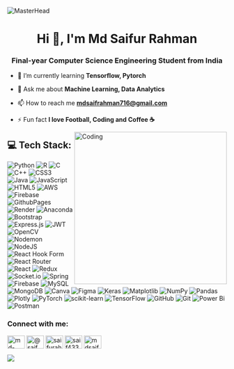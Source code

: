 ![MasterHead](https://github-production-user-asset-6210df.s3.amazonaws.com/100013081/343003237-e29540e2-daf2-4d3c-96b0-98b716718894.png?X-Amz-Algorithm=AWS4-HMAC-SHA256&X-Amz-Credential=AKIAVCODYLSA53PQK4ZA%2F20240626%2Fus-east-1%2Fs3%2Faws4_request&X-Amz-Date=20240626T040413Z&X-Amz-Expires=300&X-Amz-Signature=37e5baf717a8d6d0f618f0af577ff14fece482e44a4068edffa1df353ec35527&X-Amz-SignedHeaders=host&actor_id=100013081&key_id=0&repo_id=811981280)
<h1 align="center">Hi 👋, I'm Md Saifur Rahman</h1>
<h3 align="center">Final-year Computer Science Engineering Student from India</h3>

- 🌱 I’m currently learning **Tensorflow, Pytorch**

- 💬 Ask me about **Machine Learning, Data Analytics**

- 📫 How to reach me **mdsaifrahman716@gmail.com**

- ⚡ Fun fact **I love Football, Coding and Coffee ☕**

<img align="right" alt="Coding" width="350" src="https://i.pinimg.com/originals/81/17/8b/81178b47a8598f0c81c4799f2cdd4057.gif">

## 💻 Tech Stack:
![Python](https://img.shields.io/badge/python-3670A0?style=flat&logo=python&logoColor=ffdd54) ![R](https://img.shields.io/badge/r-%23276DC3.svg?style=flat&logo=r&logoColor=white) ![C](https://img.shields.io/badge/c-%2300599C.svg?style=flat&logo=c&logoColor=white) ![C++](https://img.shields.io/badge/c++-%2300599C.svg?style=flat&logo=c%2B%2B&logoColor=white) ![CSS3](https://img.shields.io/badge/css3-%231572B6.svg?style=flat&logo=css3&logoColor=white) ![Java](https://img.shields.io/badge/java-%23ED8B00.svg?style=flat&logo=openjdk&logoColor=white) ![JavaScript](https://img.shields.io/badge/javascript-%23323330.svg?style=flat&logo=javascript&logoColor=%23F7DF1E) ![HTML5](https://img.shields.io/badge/html5-%23E34F26.svg?style=flat&logo=html5&logoColor=white) ![AWS](https://img.shields.io/badge/AWS-%23FF9900.svg?style=flat&logo=amazon-aws&logoColor=white) ![Firebase](https://img.shields.io/badge/firebase-%23039BE5.svg?style=flat&logo=firebase) ![GithubPages](https://img.shields.io/badge/github%20pages-121013?style=flat&logo=github&logoColor=white) ![Render](https://img.shields.io/badge/Render-%46E3B7.svg?style=flat&logo=render&logoColor=white) ![Anaconda](https://img.shields.io/badge/Anaconda-%2344A833.svg?style=flat&logo=anaconda&logoColor=white) ![Bootstrap](https://img.shields.io/badge/bootstrap-%238511FA.svg?style=flat&logo=bootstrap&logoColor=white) ![Express.js](https://img.shields.io/badge/express.js-%23404d59.svg?style=flat&logo=express&logoColor=%2361DAFB) ![JWT](https://img.shields.io/badge/JWT-black?style=flat&logo=JSON%20web%20tokens) ![OpenCV](https://img.shields.io/badge/opencv-%23white.svg?style=flat&logo=opencv&logoColor=white) ![Nodemon](https://img.shields.io/badge/NODEMON-%23323330.svg?style=flat&logo=nodemon&logoColor=%BBDEAD) ![NodeJS](https://img.shields.io/badge/node.js-6DA55F?style=flat&logo=node.js&logoColor=white) ![React Hook Form](https://img.shields.io/badge/React%20Hook%20Form-%23EC5990.svg?style=flat&logo=reacthookform&logoColor=white) ![React Router](https://img.shields.io/badge/React_Router-CA4245?style=flat&logo=react-router&logoColor=white) ![React](https://img.shields.io/badge/react-%2320232a.svg?style=flat&logo=react&logoColor=%2361DAFB) ![Redux](https://img.shields.io/badge/redux-%23593d88.svg?style=flat&logo=redux&logoColor=white) ![Socket.io](https://img.shields.io/badge/Socket.io-black?style=flat&logo=socket.io&badgeColor=010101) ![Spring](https://img.shields.io/badge/spring-%236DB33F.svg?style=flat&logo=spring&logoColor=white) ![Firebase](https://img.shields.io/badge/firebase-a08021?style=flat&logo=firebase&logoColor=ffcd34) ![MySQL](https://img.shields.io/badge/mysql-4479A1.svg?style=flat&logo=mysql&logoColor=white) ![MongoDB](https://img.shields.io/badge/MongoDB-%234ea94b.svg?style=flat&logo=mongodb&logoColor=white) ![Canva](https://img.shields.io/badge/Canva-%2300C4CC.svg?style=flat&logo=Canva&logoColor=white) ![Figma](https://img.shields.io/badge/figma-%23F24E1E.svg?style=flat&logo=figma&logoColor=white) ![Keras](https://img.shields.io/badge/Keras-%23D00000.svg?style=flat&logo=Keras&logoColor=white) ![Matplotlib](https://img.shields.io/badge/Matplotlib-%23ffffff.svg?style=flat&logo=Matplotlib&logoColor=black) ![NumPy](https://img.shields.io/badge/numpy-%23013243.svg?style=flat&logo=numpy&logoColor=white) ![Pandas](https://img.shields.io/badge/pandas-%23150458.svg?style=flat&logo=pandas&logoColor=white) ![Plotly](https://img.shields.io/badge/Plotly-%233F4F75.svg?style=flat&logo=plotly&logoColor=white) ![PyTorch](https://img.shields.io/badge/PyTorch-%23EE4C2C.svg?style=flat&logo=PyTorch&logoColor=white) ![scikit-learn](https://img.shields.io/badge/scikit--learn-%23F7931E.svg?style=flat&logo=scikit-learn&logoColor=white) ![TensorFlow](https://img.shields.io/badge/TensorFlow-%23FF6F00.svg?style=flat&logo=TensorFlow&logoColor=white) ![GitHub](https://img.shields.io/badge/github-%23121011.svg?style=flat&logo=github&logoColor=white) ![Git](https://img.shields.io/badge/git-%23F05033.svg?style=flat&logo=git&logoColor=white) ![Power Bi](https://img.shields.io/badge/power_bi-F2C811?style=flat&logo=powerbi&logoColor=black) ![Postman](https://img.shields.io/badge/Postman-FF6C37?style=flat&logo=postman&logoColor=white)
<!--
## 🏆 GitHub Trophies
![](https://github-profile-trophy.vercel.app/?username=MdSaifurRahman&theme=shadow_blue&no-frame=false&no-bg=true&margin-w=4)

# 📊 GitHub Stats:
![](https://github-readme-stats.vercel.app/api?username=MdSaifurRahman&theme=shadow_blue&hide_border=true&include_all_commits=false&count_private=false)<br/>
![](https://github-readme-streak-stats.herokuapp.com/?user=MdSaifurRahman&theme=shadow_blue&hide_border=true)<br/>
![](https://github-readme-stats.vercel.app/api/top-langs/?username=MdSaifurRahman&theme=shadow_blue&hide_border=true&include_all_commits=false&count_private=false&layout=compact)
-->
<h3 align="left">Connect with me:</h3>
<p align="left">
<a href="https://linkedin.com/in/md-saif-rahman-14a8a9224" target="blank"><img align="center" src="https://raw.githubusercontent.com/rahuldkjain/github-profile-readme-generator/master/src/images/icons/Social/linked-in-alt.svg" alt="md-saif-rahman-14a8a9224" height="30" width="40" /></a>
<a href="https://instagram.com/@saif.__._" target="blank"><img align="center" src="https://raw.githubusercontent.com/rahuldkjain/github-profile-readme-generator/master/src/images/icons/Social/instagram.svg" alt="@saif.__._" height="30" width="40" /></a>
<a href="https://www.codechef.com/users/saifurahman_md" target="blank"><img align="center" src="https://cdn.jsdelivr.net/npm/simple-icons@3.1.0/icons/codechef.svg" alt="saifurahman_md" height="30" width="40" /></a>
<a href="https://www.leetcode.com/saif433" target="blank"><img align="center" src="https://raw.githubusercontent.com/rahuldkjain/github-profile-readme-generator/master/src/images/icons/Social/leet-code.svg" alt="saif433" height="30" width="40" /></a>
<a href="https://auth.geeksforgeeks.org/user/mdsaifrahman716" target="blank"><img align="center" src="https://raw.githubusercontent.com/rahuldkjain/github-profile-readme-generator/master/src/images/icons/Social/geeks-for-geeks.svg" alt="mdsaifrahman716" height="30" width="40" /></a>
</p>

[![](https://visitcount.itsvg.in/api?id=MdSaifurRahman&icon=10&color=5)](https://visitcount.itsvg.in)

